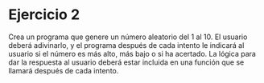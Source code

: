 # Ejercicio 2

Crea un programa que genere un número aleatorio del 1 al 10. El usuario deberá adivinarlo, y el programa después de cada intento le indicará al usuario si el número es más alto, más bajo o si ha acertado. La lógica para dar la respuesta al usuario deberá estar incluida en una función que se llamará después de cada intento.
